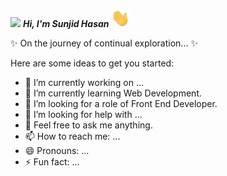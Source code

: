  

<img src="https://media.giphy.com/media/iY8CRBdQXODJSCERIr/giphy.gif" width="30px">&nbsp;***Hi,  I'm Sunjid Hasan <img src="https://raw.githubusercontent.com/ABSphreak/ABSphreak/master/gifs/Hi.gif" width="30px">***

✨ On the journey of continual exploration... ✨ 

Here are some ideas to get you started:

- 🔭 I’m currently working on ...
- 🌱 I’m currently learning Web Development.
- 👯 I’m looking for a role of Front End Developer.
- 🤔 I’m looking for help with ...
- 💬 Feel free to ask me anything.
- 📫 How to reach me: ...
- 😄 Pronouns: ...
- ⚡ Fun fact: ... 


